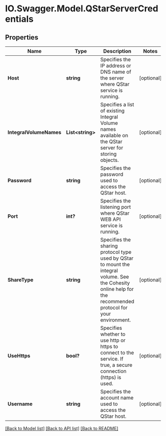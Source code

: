 # IO.Swagger.Model.QStarServerCredentials
## Properties

Name | Type | Description | Notes
------------ | ------------- | ------------- | -------------
**Host** | **string** | Specifies the IP address or DNS name of the server where QStar service is running. | [optional] 
**IntegralVolumeNames** | **List&lt;string&gt;** | Specifies a list of existing Integral Volume names available on the QStar server for storing objects. | [optional] 
**Password** | **string** | Specifies the password used to access the QStar host. | [optional] 
**Port** | **int?** | Specifies the listening port where QStar WEB API service is running. | [optional] 
**ShareType** | **string** | Specifies the sharing protocol type used by QStar to mount the integral volume. See the Cohesity online help for the recommended protocol for your environment. | [optional] 
**UseHttps** | **bool?** | Specifies whether to use http or https to connect to the service. If true, a secure connection (https) is used. | [optional] 
**Username** | **string** | Specifies the account name used to access the QStar host. | [optional] 

[[Back to Model list]](../README.md#documentation-for-models) [[Back to API list]](../README.md#documentation-for-api-endpoints) [[Back to README]](../README.md)


